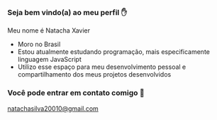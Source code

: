 ### Seja bem vindo(a) ao meu perfil ✋


Meu nome é Natacha Xavier

- Moro no Brasil
- Estou atualmente estudando programação, mais especificamente linguagem JavaScript
- Utilizo esse espaço para meu desenvolvimento pessoal e compartilhamento dos meus projetos desenvolvidos

### Você pode entrar em contato comigo 📱

natachasilva20010@gmail.com
